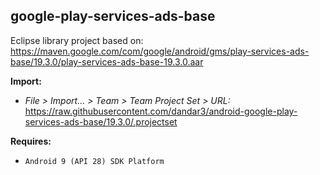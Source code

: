 ## google-play-services-ads-base

Eclipse library project based on:<br/>
https://maven.google.com/com/google/android/gms/play-services-ads-base/19.3.0/play-services-ads-base-19.3.0.aar

**Import:**
- _File > Import... > Team > Team Project Set > URL:_<br/>
  https://raw.githubusercontent.com/dandar3/android-google-play-services-ads-base/19.3.0/.projectset

**Requires:**
- `Android 9 (API 28) SDK Platform`